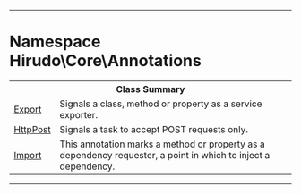 - - -

# Namespace Hirudo\Core\Annotations #

<table class="title">
<tr><th colspan="2" class="title">Class Summary</th></tr>
<tr><td class="name"><a href="https://github.com/JeyDotC/Hirudo-docs/blob/master/hirudo/core/annotations/export.html">Export</a></td><td class="description">Signals a class, method or property as a service exporter.</td></tr>
<tr><td class="name"><a href="https://github.com/JeyDotC/Hirudo-docs/blob/master/hirudo/core/annotations/httppost.html">HttpPost</a></td><td class="description">Signals a task to accept POST requests only.</td></tr>
<tr><td class="name"><a href="https://github.com/JeyDotC/Hirudo-docs/blob/master/hirudo/core/annotations/import.html">Import</a></td><td class="description">This annotation marks a method or property as a dependency requester, a point in which
to inject a dependency.</td></tr>
</table>

- - -

